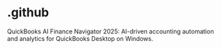 # .github
QuickBooks AI Finance Navigator 2025: AI-driven accounting automation and analytics for QuickBooks Desktop on Windows.
